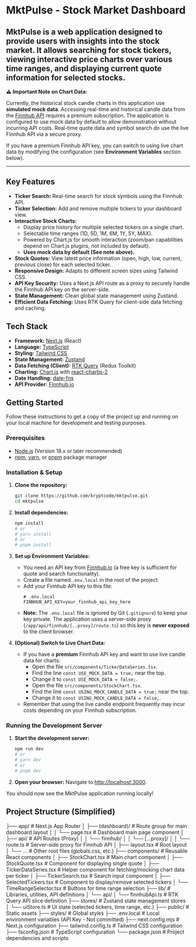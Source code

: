 # MktPulse - Stock Market Dashboard


MktPulse is a web application designed to provide users with insights into the stock market. It allows searching for stock tickers, viewing interactive price charts over various time ranges, and displaying current quote information for selected stocks.
---

**⚠️ Important Note on Chart Data:**

Currently, the historical stock candle charts in this application use **simulated mock data**. Accessing real-time and historical candle data from the [Finnhub API](https://finnhub.io/) requires a premium subscription. The application is configured to use mock data by default to allow demonstration without incurring API costs. Real-time quote data and symbol search *do* use the live Finnhub API via a secure proxy.

If you have a premium Finnhub API key, you can switch to using live chart data by modifying the configuration (see **Environment Variables** section below).

---

## Key Features

*   **Ticker Search:** Real-time search for stock symbols using the Finnhub API.
*   **Ticker Selection:** Add and remove multiple tickers to your dashboard view.
*   **Interactive Stock Charts:**
    *   Display price history for multiple selected tickers on a single chart.
    *   Selectable time ranges (1D, 5D, 1M, 6M, 1Y, 5Y, MAX).
    *   Powered by Chart.js for smooth interaction (zoom/pan capabilities depend on Chart.js plugins, not included by default).
    *   **Uses mock data by default (See note above).**
*   **Stock Quotes:** View latest price information (open, high, low, current, previous close) for each selected ticker.
*   **Responsive Design:** Adapts to different screen sizes using Tailwind CSS.
*   **API Key Security:** Uses a Next.js API route as a proxy to securely handle the Finnhub API key on the server-side.
*   **State Management:** Clean global state management using Zustand.
*   **Efficient Data Fetching:** Uses RTK Query for client-side data fetching and caching.

## Tech Stack

*   **Framework:** [Next.js](https://nextjs.org/) (React)
*   **Language:** [TypeScript](https://www.typescriptlang.org/)
*   **Styling:** [Tailwind CSS](https://tailwindcss.com/)
*   **State Management:** [Zustand](https://github.com/pmndrs/zustand)
*   **Data Fetching (Client):** [RTK Query](https://redux-toolkit.js.org/rtk-query/overview) (Redux Toolkit)
*   **Charting:** [Chart.js](https://www.chartjs.org/) with [react-chartjs-2](https://react-chartjs-2.js.org/)
*   **Date Handling:** [date-fns](https://date-fns.org/)
*   **API Provider:** [Finnhub.io](https://finnhub.io/)

## Getting Started

Follow these instructions to get a copy of the project up and running on your local machine for development and testing purposes.

### Prerequisites

*   [Node.js](https://nodejs.org/) (Version 18.x or later recommended)
*   [npm](https://www.npmjs.com/), [yarn](https://yarnpkg.com/), or [pnpm](https://pnpm.io/) package manager

### Installation & Setup

1.  **Clone the repository:**
    ```bash
    git clone https://github.com/kryptcode/mktpulse.git
    cd mktpulse
    ```
    <!-- **Action:** Replace [YourUsername]/[YourRepoName] with your actual GitHub username and repository name -->

2.  **Install dependencies:**
    ```bash
    npm install
    # or
    # yarn install
    # or
    # pnpm install
    ```

3.  **Set up Environment Variables:**
    *   You need an API key from [Finnhub.io](https://finnhub.io/) (a free key is sufficient for quote and search functionality).
    *   Create a file named `.env.local` in the root of the project.
    *   Add your Finnhub API key to this file:
        ```plaintext
        # .env.local
        FINNHUB_API_KEY=your_finnhub_api_key_here
        ```
    *   **Note:** The `.env.local` file is ignored by Git (`.gitignore`) to keep your key private. The application uses a server-side proxy (`/app/api/finnhub/[..proxy]/route.ts`) so this key is **never exposed** to the client browser.

4.  **(Optional) Switch to Live Chart Data:**
    *   If you have a **premium** Finnhub API key and want to use live candle data for charts:
        *   Open the file `src/components/TickerDataSeries.tsx`.
        *   Find the line `const USE_MOCK_DATA = true;` near the top.
        *   Change it to `const USE_MOCK_DATA = false;`.
        *   Open the file `src/components/StockChart.tsx`.
        *   Find the line `const USING_MOCK_CANDLE_DATA = true;` near the top.
        *   Change it to `const USING_MOCK_CANDLE_DATA = false;`.
    *   Remember that using the live candle endpoint frequently may incur costs depending on your Finnhub subscription.

### Running the Development Server

1.  **Start the development server:**
    ```bash
    npm run dev
    # or
    # yarn dev
    # or
    # pnpm dev
    ```

2.  **Open your browser:**
    Navigate to [http://localhost:3000](http://localhost:3000).

You should now see the MktPulse application running locally!

## Project Structure (Simplified)

├── app/ # Next.js App Router
│ ├── (dashboard)/ # Route group for main dashboard layout
│ │ └── page.tsx # Dashboard main page component
│ ├── api/ # API Routes (Proxy)
│ │ └── finnhub/
│ │ └── [...proxy]/
│ │ └── route.ts # Server-side proxy for Finnhub API
│ ├── layout.tsx # Root layout
│ └── ... # Other root files (globals.css, etc.)
├── components/ # Reusable React components
│ ├── StockChart.tsx # Main chart component
│ ├── StockQuote.tsx # Component for displaying single quote
│ ├── TickerDataSeries.tsx # Helper component for fetching/mocking chart data per ticker
│ ├── TickerSearch.tsx # Search input component
│ ├── SelectedTickers.tsx # Component to display/remove selected tickers
│ └── TimeRangeSelector.tsx # Buttons for time range selection
├── lib/ # Libraries, utilities, API definitions
│ └── api/
│ └── finnhubApi.ts # RTK Query API slice definition
├── stores/ # Zustand state management stores
│ └── uiStore.ts # UI state (selected tickers, time range, etc.)
├── public/ # Static assets
├── styles/ # Global styles
├── .env.local # Local environment variables (API Key - Not committed)
├── next.config.mjs # Next.js configuration
├── tailwind.config.ts # Tailwind CSS configuration
├── tsconfig.json # TypeScript configuration
└── package.json # Project dependencies and scripts